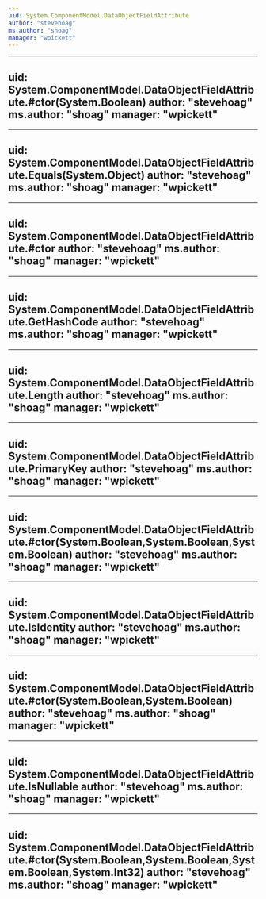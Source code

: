 ```yaml
---
uid: System.ComponentModel.DataObjectFieldAttribute
author: "stevehoag"
ms.author: "shoag"
manager: "wpickett"
---
```


---
uid: System.ComponentModel.DataObjectFieldAttribute.#ctor(System.Boolean)
author: "stevehoag"
ms.author: "shoag"
manager: "wpickett"
---

---
uid: System.ComponentModel.DataObjectFieldAttribute.Equals(System.Object)
author: "stevehoag"
ms.author: "shoag"
manager: "wpickett"
---

---
uid: System.ComponentModel.DataObjectFieldAttribute.#ctor
author: "stevehoag"
ms.author: "shoag"
manager: "wpickett"
---

---
uid: System.ComponentModel.DataObjectFieldAttribute.GetHashCode
author: "stevehoag"
ms.author: "shoag"
manager: "wpickett"
---

---
uid: System.ComponentModel.DataObjectFieldAttribute.Length
author: "stevehoag"
ms.author: "shoag"
manager: "wpickett"
---

---
uid: System.ComponentModel.DataObjectFieldAttribute.PrimaryKey
author: "stevehoag"
ms.author: "shoag"
manager: "wpickett"
---

---
uid: System.ComponentModel.DataObjectFieldAttribute.#ctor(System.Boolean,System.Boolean,System.Boolean)
author: "stevehoag"
ms.author: "shoag"
manager: "wpickett"
---

---
uid: System.ComponentModel.DataObjectFieldAttribute.IsIdentity
author: "stevehoag"
ms.author: "shoag"
manager: "wpickett"
---

---
uid: System.ComponentModel.DataObjectFieldAttribute.#ctor(System.Boolean,System.Boolean)
author: "stevehoag"
ms.author: "shoag"
manager: "wpickett"
---

---
uid: System.ComponentModel.DataObjectFieldAttribute.IsNullable
author: "stevehoag"
ms.author: "shoag"
manager: "wpickett"
---

---
uid: System.ComponentModel.DataObjectFieldAttribute.#ctor(System.Boolean,System.Boolean,System.Boolean,System.Int32)
author: "stevehoag"
ms.author: "shoag"
manager: "wpickett"
---
